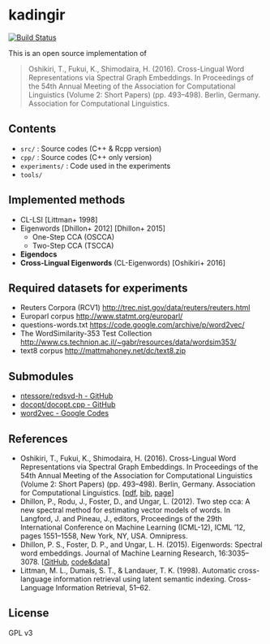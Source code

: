 kadingir
=====================================================

[![Build Status](https://travis-ci.org/shimo-lab/kadingir.svg?branch=develop)](https://travis-ci.org/shimo-lab/kadingir)


This is an open source implementation of

>Oshikiri, T., Fukui, K., Shimodaira, H. (2016). Cross-Lingual Word Representations via Spectral Graph Embeddings. In Proceedings of the 54th Annual Meeting of the Association for Computational Linguistics (Volume 2: Short Papers) (pp. 493–498). Berlin, Germany. Association for Computational Linguistics.


## Contents
* `src/` : Source codes (C++ & Rcpp version)
* `cpp/` : Source codes (C++ only version)
* `experiments/` : Code used in the experiments
* `tools/`


## Implemented methods
* CL-LSI [Littman+ 1998]
* Eigenwords [Dhillon+ 2012] [Dhillon+ 2015]
    * One-Step CCA (OSCCA)
    * Two-Step CCA (TSCCA)
* **Eigendocs**
* **Cross-Lingual Eigenwords** (CL-Eigenwords) [Oshikiri+ 2016]


## Required datasets for experiments
* Reuters Corpora (RCV1) <http://trec.nist.gov/data/reuters/reuters.html>
* Europarl corpus <http://www.statmt.org/europarl/>
* questions-words.txt <https://code.google.com/archive/p/word2vec/>
* The WordSimilarity-353 Test Collection <http://www.cs.technion.ac.il/~gabr/resources/data/wordsim353/>
* text8 corpus <http://mattmahoney.net/dc/text8.zip>


## Submodules
* [ntessore/redsvd-h - GitHub](https://github.com/ntessore/redsvd-h)
* [docopt/docopt.cpp - GitHub](https://github.com/docopt/docopt.cpp/)
* [word2vec - Google Codes](https://code.google.com/archive/p/word2vec/)


## References
* Oshikiri, T., Fukui, K., Shimodaira, H. (2016). Cross-Lingual Word Representations via Spectral Graph Embeddings. In Proceedings of the 54th Annual Meeting of the Association for Computational Linguistics (Volume 2: Short Papers) (pp. 493–498). Berlin, Germany. Association for Computational Linguistics. [[pdf](http://www.aclweb.org/anthology/P/P16/P16-2080.pdf), [bib](http://www.aclweb.org/anthology/P/P16/P16-2080.bib), [page](http://oshikiri.org/cleigenwords)]
* Dhillon, P., Rodu, J., Foster, D., and Ungar, L. (2012). Two step cca: A new spectral method for estimating vector models of words. In Langford, J. and Pineau, J., editors, Proceedings of the 29th International Conference on Machine Learning (ICML-12), ICML ’12, pages 1551–1558, New York, NY, USA. Omnipress.
* Dhillon, P. S., Foster, D. P., and Ungar, L. H. (2015). Eigenwords: Spectral word embeddings. Journal of Machine Learning Research, 16:3035–3078. [[GitHub](https://github.com/paramveerdhillon/swell/), [code&data](http://www.pdhillon.com/code.html)]
* Littman, M. L., Dumais, S. T., & Landauer, T. K. (1998). Automatic cross-language information retrieval using latent semantic indexing. Cross-Language Information Retrieval, 51–62. 


## License
GPL v3
